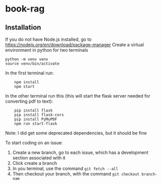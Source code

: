 # book-rag
## Installation
If you do not have Node.js installed, go to https://nodejs.org/en/download/package-manager
Create a virtual environment in python for two terminals

```
python -m venv venv
source venv/bin/activate
```

In the first terminal run: 
```
    npm install
    npm start
```

In the other terminal run this (this will start the flask server needed for converting pdf to text):
```
    pip install flask
    pip install flask-cors
    pip install PyMuPDF
    npm run start-flask
```

Note: I did get some deprecated dependencies, but it should be fine

To start coding on an issue:
1. Create a new branch, go to each issue, which has a development section associated with it
2. Click create a branch
3. In you terminal, use the command ``` git fetch --all ```
4. Then checkout your branch, with the command ``` git checkout branch-nam ```
